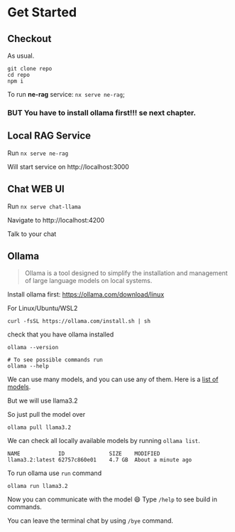 # Get Started

## Checkout

As usual.

```
git clone repo
cd repo
npm i
```

To run **ne-rag** service: `nx serve ne-rag`;

### **BUT** You have to install ollama first!!! se next chapter.

## Local RAG Service

Run `nx serve ne-rag`

Will start service on http://localhost:3000

## Chat WEB UI

Run `nx serve chat-llama`

Navigate to http://localhost:4200

Talk to your chat

## Ollama

> Ollama is a tool designed to simplify the installation and management of large language models on local systems.

Install ollama first: https://ollama.com/download/linux

For Linux/Ubuntu/WSL2

```shell
curl -fsSL https://ollama.com/install.sh | sh
```

check that you have ollama installed

```shell
ollama --version

# To see possible commands run
ollama --help
```

We can use many models, and you can use any of them. Here is a [list of models](https://github.com/ollama/ollama/blob/main/README.md#model-library).

But we will use llama3.2

So just pull the model over

```shell
ollama pull llama3.2
```

We can check all locally available models by running `ollama list`.

```shell
NAME            ID              SIZE    MODIFIED           
llama3.2:latest 62757c860e01    4.7 GB  About a minute ago      
```

To run ollama use `run` command

```shell
ollama run llama3.2
```

Now you can communicate with the model :smile:
Type `/help` to see build in commands.

You can leave the terminal chat by using `/bye` command. 


